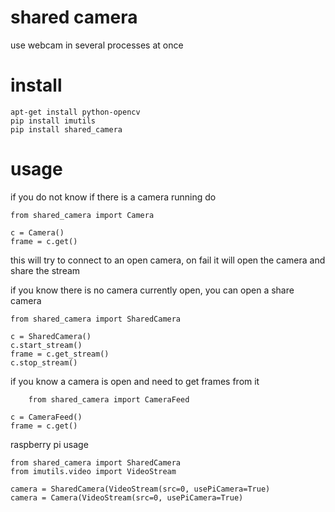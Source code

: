 # shared camera

use webcam in several processes at once

# install

    apt-get install python-opencv
    pip install imutils
    pip install shared_camera


# usage

if you do not know if there is a camera running do

    from shared_camera import Camera

    c = Camera()
    frame = c.get()

this will try to connect to an open camera, on fail it will open the camera
and share the stream

if you know there is no camera currently open, you can open a share camera

    from shared_camera import SharedCamera

    c = SharedCamera()
    c.start_stream()
    frame = c.get_stream()
    c.stop_stream()

if you know a camera is open and need to get frames from it

        from shared_camera import CameraFeed

    c = CameraFeed()
    frame = c.get()

raspberry pi usage

    from shared_camera import SharedCamera
    from imutils.video import VideoStream

    camera = SharedCamera(VideoStream(src=0, usePiCamera=True)
    camera = Camera(VideoStream(src=0, usePiCamera=True)